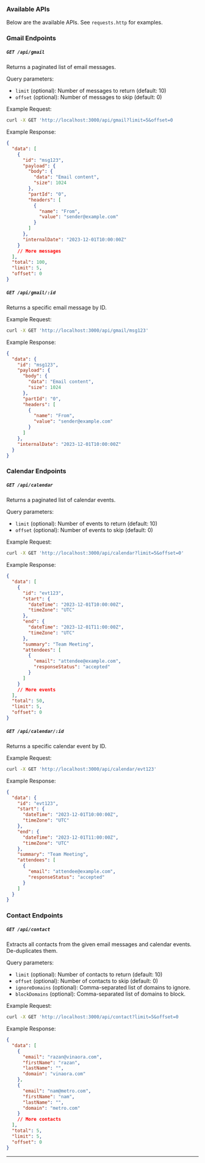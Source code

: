### Available APIs

Below are the available APIs. See `requests.http` for examples.

### Gmail Endpoints

##### `GET /api/gmail`

Returns a paginated list of email messages.

Query parameters:

- `limit` (optional): Number of messages to return (default: 10)
- `offset` (optional): Number of messages to skip (default: 0)

Example Request:

```bash
curl -X GET 'http://localhost:3000/api/gmail?limit=5&offset=0
```

Example Response:

```json
{
  "data": [
    {
      "id": "msg123",
      "payload": {
        "body": {
          "data": "Email content",
          "size": 1024
        },
        "partId": "0",
        "headers": [
          {
            "name": "From",
            "value": "sender@example.com"
          }
        ]
      },
      "internalDate": "2023-12-01T10:00:00Z"
    }
    // More messages
  ],
  "total": 100,
  "limit": 5,
  "offset": 0
}
```

##### `GET /api/gmail/:id`

Returns a specific email message by ID.

Example Request:

```bash
curl -X GET 'http://localhost:3000/api/gmail/msg123'
```

Example Response:

```json
{
  "data": {
    "id": "msg123",
    "payload": {
      "body": {
        "data": "Email content",
        "size": 1024
      },
      "partId": "0",
      "headers": [
        {
          "name": "From",
          "value": "sender@example.com"
        }
      ]
    },
    "internalDate": "2023-12-01T10:00:00Z"
  }
}
```

### Calendar Endpoints

##### `GET /api/calendar`

Returns a paginated list of calendar events.

Query parameters:

- `limit` (optional): Number of events to return (default: 10)
- `offset` (optional): Number of events to skip (default: 0)

Example Request:

```bash
curl -X GET 'http://localhost:3000/api/calendar?limit=5&offset=0'
```

Example Response:

```json
{
  "data": [
    {
      "id": "evt123",
      "start": {
        "dateTime": "2023-12-01T10:00:00Z",
        "timeZone": "UTC"
      },
      "end": {
        "dateTime": "2023-12-01T11:00:00Z",
        "timeZone": "UTC"
      },
      "summary": "Team Meeting",
      "attendees": [
        {
          "email": "attendee@example.com",
          "responseStatus": "accepted"
        }
      ]
    }
    // More events
  ],
  "total": 50,
  "limit": 5,
  "offset": 0
}
```

##### `GET /api/calendar/:id`

Returns a specific calendar event by ID.

Example Request:

```bash
curl -X GET 'http://localhost:3000/api/calendar/evt123'
```

Example Response:

```json
{
  "data": {
    "id": "evt123",
    "start": {
      "dateTime": "2023-12-01T10:00:00Z",
      "timeZone": "UTC"
    },
    "end": {
      "dateTime": "2023-12-01T11:00:00Z",
      "timeZone": "UTC"
    },
    "summary": "Team Meeting",
    "attendees": [
      {
        "email": "attendee@example.com",
        "responseStatus": "accepted"
      }
    ]
  }
}
```

### Contact Endpoints

##### `GET /api/contact`

Extracts all contacts from the given email messages and calendar events. De-duplicates them.

Query parameters:

- `limit` (optional): Number of contacts to return (default: 10)
- `offset` (optional): Number of contacts to skip (default: 0)
- `ignoreDomains` (optional): Comma-separated list of domains to ignore.
- `blockDomains` (optional): Comma-separated list of domains to block.

Example Request:

```bash
curl -X GET 'http://localhost:3000/api/contact?limit=5&offset=0
```

Example Response:

```json
{
  "data": [
    {
      "email": "razan@vinaora.com",
      "firstName": "razan",
      "lastName": "",
      "domain": "vinaora.com"
    },
    {
      "email": "nam@metro.com",
      "firstName": "nam",
      "lastName": "",
      "domain": "metro.com"
    }
    // More contacts
  ],
  "total": 5,
  "limit": 5,
  "offset": 0
}
```

---
